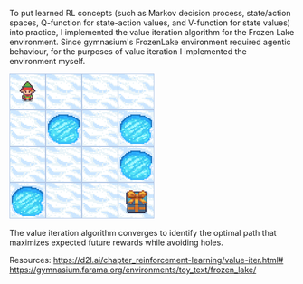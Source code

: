 

To put learned RL concepts (such as Markov decision process, state/action spaces, Q-function for state-action values, and V-function for state values) into practice, I implemented the value iteration algorithm for the Frozen Lake environment. Since gymnasium's FrozenLake environment required agentic behaviour, for the purposes of value iteration I implemented the environment myself. 

![Frozen Lake Animation](frozen_lake.gif)




The value iteration algorithm converges to identify the optimal path that maximizes expected future rewards while avoiding holes.

Resources:
https://d2l.ai/chapter_reinforcement-learning/value-iter.html# 
https://gymnasium.farama.org/environments/toy_text/frozen_lake/ 